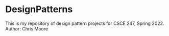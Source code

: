 # DesignPatterns
This is my repository of design pattern projects for CSCE 247, Spring 2022.
Author: Chris Moore